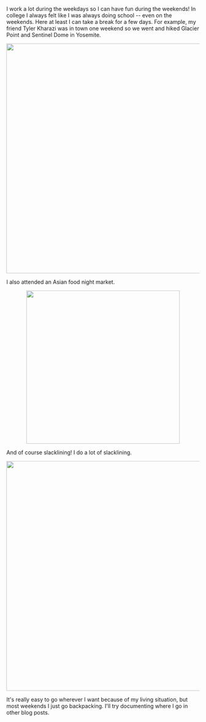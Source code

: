 I work a lot during the weekdays so I can have fun during the weekends! In college I always felt like I was always doing school -- even on the weekends. Here at least I can take a break for a few days. For example, my friend Tyler Kharazi was in town one weekend so we went and hiked Glacier Point and Sentinel Dome in Yosemite.

<center><img src="require('assets/images/posts/weekend_life/half_dome_view_1.jpg')" style="width: auto; height: 600;" /></center>

I also attended an Asian food night market.

<center><img src="require('assets/images/posts/weekend_life/panda_market_1.jpg')" style="width: auto; height: 400;" /></center>

And of course slacklining! I do a lot of slacklining.

<center><img src="require('assets/images/posts/weekend_life/slacklining_1.jpg')" style="width: auto; height: 600;" /></center>

It's really easy to go wherever I want because of my living situation, but most weekends I just go backpacking. I'll try documenting where I go in other blog posts.
